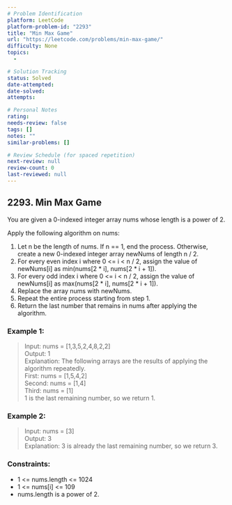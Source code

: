 ```yaml
---
# Problem Identification
platform: LeetCode
platform-problem-id: "2293"
title: "Min Max Game"
url: "https://leetcode.com/problems/min-max-game/"
difficulty: None
topics:
  -

# Solution Tracking
status: Solved
date-attempted:
date-solved:
attempts:

# Personal Notes
rating:
needs-review: false
tags: []
notes: ""
similar-problems: []

# Review Schedule (for spaced repetition)
next-review: null
review-count: 0
last-reviewed: null
---
```


## 2293. Min Max Game
You are given a 0-indexed integer array nums whose length is a power of 2.

Apply the following algorithm on nums:

1. Let n be the length of nums. If n == 1, end the process. Otherwise, create a new 0-indexed integer array newNums of length n / 2.
2. For every even index i where 0 <= i < n / 2, assign the value of newNums[i] as min(nums[2 * i], nums[2 * i + 1]).
3. For every odd index i where 0 <= i < n / 2, assign the value of newNums[i] as max(nums[2 * i], nums[2 * i + 1]).
4. Replace the array nums with newNums.
5. Repeat the entire process starting from step 1.
6. Return the last number that remains in nums after applying the algorithm.

### Example 1:

> Input: nums = [1,3,5,2,4,8,2,2]<br/>
> Output: 1<br/>
> Explanation: The following arrays are the results of applying the algorithm repeatedly.<br/>
> First: nums = [1,5,4,2]<br/>
> Second: nums = [1,4]<br/>
> Third: nums = [1]<br/>
> 1 is the last remaining number, so we return 1.

### Example 2:

> Input: nums = [3]<br/>
> Output: 3<br/>
> Explanation: 3 is already the last remaining number, so we return 3.

### Constraints:

- 1 <= nums.length <= 1024
- 1 <= nums[i] <= 109
- nums.length is a power of 2.
